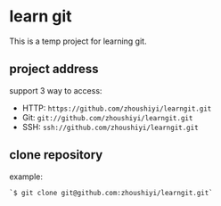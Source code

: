 # learn git
This is a temp project for learning git.

## project address
support 3 way to access:
* HTTP: `https://github.com/zhoushiyi/learngit.git`
* Git: `git://github.com/zhoushiyi/learngit.git`
* SSH: `ssh://github.com/zhoushiyi/learngit.git`

## clone repository
example:

    `$ git clone git@github.com:zhoushiyi/learngit.git`

